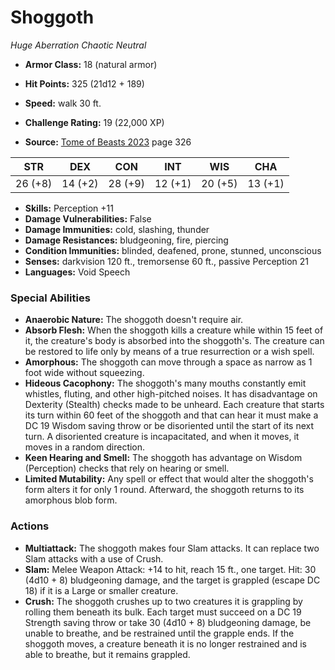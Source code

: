 # Shoggoth

*Huge* *Aberration* *Chaotic Neutral*

- **Armor Class:** 18 (natural armor)
- **Hit Points:** 325 (21d12 + 189)
- **Speed:** walk 30 ft.

- **Challenge Rating:** 19 (22,000 XP)
- **Source:** [Tome of Beasts 2023](https://koboldpress.com/kpstore/product/tome-of-beasts-1-2023-edition/) page 326

| STR | DEX | CON | INT | WIS | CHA |
| --- | --- | --- | --- | --- | --- |
| 26 (+8) | 14 (+2) | 28 (+9) | 12 (+1) | 20 (+5) | 13 (+1) |

- **Skills:** Perception +11
- **Damage Vulnerabilities:** False
- **Damage Immunities:** cold, slashing, thunder
- **Damage Resistances:** bludgeoning, fire, piercing
- **Condition Immunities:** blinded, deafened, prone, stunned, unconscious
- **Senses:** darkvision 120 ft., tremorsense 60 ft., passive Perception 21
- **Languages:** Void Speech

### Special Abilities

- **Anaerobic Nature:** The shoggoth doesn't require air.
- **Absorb Flesh:** When the shoggoth kills a creature while within 15 feet of it, the creature's body is absorbed into the shoggoth's. The creature can be restored to life only by means of a true resurrection or a wish spell.
- **Amorphous:** The shoggoth can move through a space as narrow as 1 foot wide without squeezing.
- **Hideous Cacophony:** The shoggoth's many mouths constantly emit whistles, fluting, and other high-pitched noises. It has disadvantage on Dexterity (Stealth) checks made to be unheard. Each creature that starts its turn within 60 feet of the shoggoth and that can hear it must make a DC 19 Wisdom saving throw or be disoriented until the start of its next turn. A disoriented creature is incapacitated, and when it moves, it moves in a random direction.
- **Keen Hearing and Smell:** The shoggoth has advantage on Wisdom (Perception) checks that rely on hearing or smell.
- **Limited Mutability:** Any spell or effect that would alter the shoggoth's form alters it for only 1 round. Afterward, the shoggoth returns to its amorphous blob form.

### Actions

- **Multiattack:** The shoggoth makes four Slam attacks. It can replace two Slam attacks with a use of Crush.
- **Slam:** Melee Weapon Attack: +14 to hit, reach 15 ft., one target. Hit: 30 (4d10 + 8) bludgeoning damage, and the target is grappled (escape DC 18) if it is a Large or smaller creature.
- **Crush:** The shoggoth crushes up to two creatures it is grappling by rolling them beneath its bulk. Each target must succeed on a DC 19 Strength saving throw or take 30 (4d10 + 8) bludgeoning damage, be unable to breathe, and be restrained until the grapple ends. If the shoggoth moves, a creature beneath it is no longer restrained and is able to breathe, but it remains grappled.
